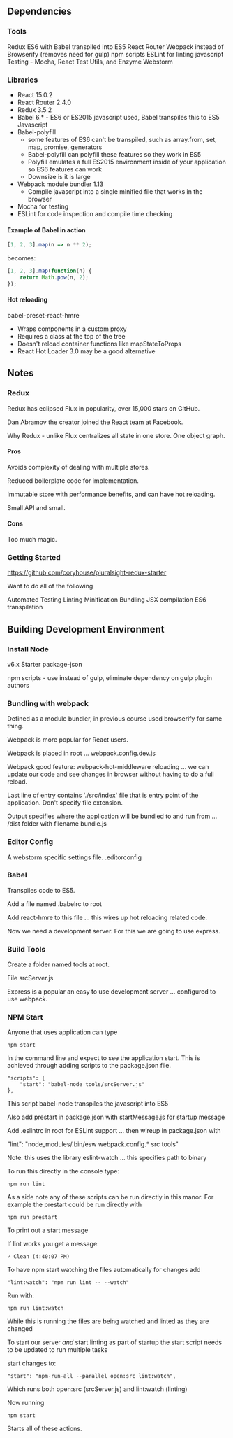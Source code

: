 ## Dependencies

### Tools

Redux
ES6 with Babel transpiled into ES5
React Router
Webpack instead of Browserify (removes need for gulp)
npm scripts
ESLint for linting javascript
Testing - Mocha, React Test Utils, and Enzyme
Webstorm

### Libraries

* React 15.0.2
* React Router 2.4.0
* Redux 3.5.2
* Babel 6.* - ES6 or ES2015 javascript used, Babel transpiles this to ES5 Javascript
* Babel-polyfill 
    * some features of ES6 can't be transpiled, such as array.from, set, map, promise, generators
	* Babel-polyfill can polyfill these features so they work in ES5
	* Polyfill emulates a full ES2015 environment inside of your application so ES6 features can work
	* Downsize is it is large
* Webpack module bundler 1.13
	* Compile javascript into a single minified file that works in the browser
* Mocha for testing
* ESLint for code inspection and compile time checking

#### Example of Babel in action	
	
```Javascript
[1, 2, 3].map(n => n ** 2);
```

becomes:

```Javascript
[1, 2, 3].map(function(n) {
    return Math.pow(n, 2);
});
```

#### Hot reloading

babel-preset-react-hmre

* Wraps components in a custom proxy
* Requires a class at the top of the tree
* Doesn't reload container functions like mapStateToProps
* React Hot Loader 3.0 may be a good alternative

## Notes

### Redux

Redux has eclipsed Flux in popularity, over 15,000 stars on GitHub.

Dan Abramov the creator joined the React team at Facebook.

Why Redux - unlike Flux centralizes all state in one store. One object graph.

#### Pros

Avoids complexity of dealing with multiple stores.

Reduced boilerplate code for implementation.

Immutable store with performance benefits, and can have hot reloading.

Small API and small.

#### Cons

Too much magic.

### Getting Started

https://github.com/coryhouse/pluralsight-redux-starter

Want to do all of the following

Automated Testing
Linting
Minification
Bundling
JSX compilation
ES6 transpilation

## Building Development Environment

### Install Node

v6.x
Starter package-json

npm scripts - use instead of gulp, eliminate dependency on gulp plugin authors

### Bundling with webpack

Defined as a module bundler, in previous course used browserify for same thing.

Webpack is more popular for React users. 

Webpack is placed in root ... webpack.config.dev.js

Webpack good feature: webpack-hot-middleware reloading ... we can update our code and see changes in browser without having to do a full reload.

Last line of entry contains './src/index' file that is entry point of the application. Don't specify file extension. 

Output specifies where the application will be bundled to and run from ... /dist folder with filename bundle.js

### Editor Config

A webstorm specific settings file.
.editorconfig

### Babel

Transpiles code to ES5.

Add a file named .babelrc to root 

Add react-hmre to this file ... this wires up hot reloading related code.

Now we need a development server. For this we are going to use express.

### Build Tools

Create a folder named tools at root.

File srcServer.js

Express is a popular an easy to use development server ... configured to use webpack.

### NPM Start

Anyone that uses application can type 

```
npm start
```

In the command line and expect to see the application start. This is achieved through adding scripts to the package.json file.

```
"scripts": {
    "start": "babel-node tools/srcServer.js"
},
```

This script babel-node transpiles the javascript into ES5

Also add prestart in package.json with startMessage.js for startup message

Add .eslintrc in root for ESLint support ... then wireup in package.json with 

"lint": "node_modules/.bin/esw webpack.config.* src tools"

Note: this uses the library eslint-watch ... this specifies path to binary

To run this directly in the console type:

```
npm run lint
```

As a side note any of these scripts can be run directly in this manor. For example the prestart could be run directly with

```
npm run prestart
```

To print out a start message

If lint works you get a message:

```
✓ Clean (4:40:07 PM)
```

To have npm start watching the files automatically for changes add

```
"lint:watch": "npm run lint -- --watch"
```

Run with:

```
npm run lint:watch
```

While this is running the files are being watched and linted as they are changed

To start our server *and* start linting as part of startup the start script needs to be updated to run multiple tasks

start changes to:

```
"start": "npm-run-all --parallel open:src lint:watch",
```

Which runs both open:src (srcServer.js) and lint:watch (linting)

Now running

```
npm start
```

Starts all of these actions.



